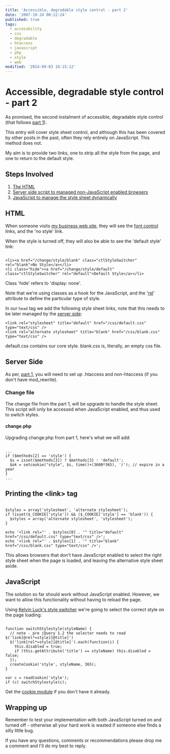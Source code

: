 ```yaml
---
title: 'Accessible, degradable style control - part 2'
date: '2007-10-24 00:12:24'
published: true
tags:
  - accessbility
  - css
  - degradable
  - htaccess
  - javascript
  - php
  - style
  - web
modified: '2014-09-03 16:15:12'
---
```

# Accessible, degradable style control - part 2

As promised, the second instalment of accessible, degradable style control (that follows [part 1](/2007/02/23/accessible-degradable-style-control-part-1/)).

This entry will cover style sheet control, and although this has been covered by other posts in the past, often they rely entirely on JavaScript.  This method does not.


<!--more-->

My aim is to provide two links, one to strip all the style from the page, and one to return to the default style.

## Steps Involved

1. [The HTML](#html)
2. [Server side script to managed non-JavaScript enabled browsers](#server_side)
3. [JavaScript to manage the style sheet dynamically](#javascript)

<h2 id="html">HTML</h2>

When someone visits [my business web site](http://leftlogic.com), they will see the [font control](/2007/02/23/accessible-degradable-style-control-part-1/) links, and the 'no style' link.

When the style is turned off, they will also be able to see the 'default style' link:

<pre><code>
&lt;li&gt;&lt;a href=&quot;/change/style/blank&quot; class=&quot;ctlStyleSwitcher&quot; rel=&quot;blank&quot;&gt;No Style&lt;/a&gt;&lt;/li&gt;
&lt;li class=&quot;hide&quot;&gt;&lt;a href=&quot;/change/style/default&quot; class=&quot;ctlStyleSwitcher&quot; rel=&quot;default&quot;&gt;Default Style&lt;/a&gt;&lt;/li&gt;
</code></pre>

Class 'hide' refers to 'display: none'.

Note that we're using classes as a hook for the JavaScript, and the '[rel](http://www.w3.org/TR/html401/struct/links.html#adef-rel)' attribute to define the particular type of style.

In our <code>head</code> tag we add the following style sheet links, note that this needs to be later managed by the [server side](#server_side):

<pre><code>&lt;link rel=&quot;stylesheet&quot; title=&quot;default&quot; href=&quot;/css/default.css&quot; type=&quot;text/css&quot; /&gt;
&lt;link rel=&quot;alternate stylesheet&quot; title=&quot;blank&quot; href=&quot;/css/blank.css&quot; type=&quot;text/css&quot; /&gt;</code></pre>

default.css contains our core style.  blank.css is, literally, an empty css file.

<h2 id="server_side">Server Side</h2>

As per, [part 1](/2007/02/23/accessible-degradable-style-control-part-1/#server_side), you will need to set up .htaccess and non-htaccess (if you don't have mod\_rewrite).

<h3 id="files">Change file</h3>

The change file from the part 1, will be upgrade to handle the style sheet.  This script will only be accessed when JavaScript enabled, and thus used to switch styles.

#### change.php

Upgrading change.php from part 1, here's what we will add:

<pre><code>
...
if ($methods[2] == &apos;style&apos;) {
  $s = isset($methods[3]) ? $methods[3] : &apos;default&apos;;
  $ok = setcookie(&quot;style&quot;, $s, time()+(3600*365), &apos;/&apos;); // expire in a year
}
...
</code></pre>

## Printing the &lt;link&gt; tag

<pre><code>
$styles = array(&apos;stylesheet&apos;, &apos;alternate stylesheet&apos;);
if (isset($_COOKIE[&apos;style&apos;]) &amp;&amp; ($_COOKIE[&apos;style&apos;] == &apos;blank&apos;)) {
  $styles = array(&apos;alternate stylesheet&apos;, &apos;stylesheet&apos;);
}

echo &apos;&lt;link rel=&quot;&apos; . $styles[0] . &apos;&quot; title=&quot;default&quot; href=&quot;/css/default.css&quot; type=&quot;text/css&quot; /&gt;&apos;;
echo &apos;&lt;link rel=&quot;&apos; . $styles[1] . &apos;&quot; title=&quot;blank&quot; href=&quot;/css/blank.css&quot; type=&quot;text/css&quot; /&gt;&apos;;
</code></pre>

This allows browsers that don't have JavaScript enabled to select the right style sheet when the page is loaded, and leaving the alternative style sheet aside.

<h2 id="javascript">JavaScript</h2>

The solution so far should work without JavaScript enabled.  However, we want to allow this functionality without having to reload the page.

Using [Kelvin Luck's style switcher](http://kelvinluck.com/article/switch-stylesheets-with-jquery) we're going to select the correct style on the page loading:

<pre><code>
function switchStylestyle(styleName) {
  // note - pre jQuery 1.2 the selector needs to read $('link[@rel*=style][@title]')
  $(&apos;link[rel*=style][@title]&apos;).each(function(i) {
    this.disabled = true;
    if (this.getAttribute(&apos;title&apos;) == styleName) this.disabled = false;
  });
  createCookie(&apos;style&apos;, styleName, 365);
}

var c = readCookie(&apos;style&apos;);
if (c) switchStylestyle(c);
</code></pre>

Get the [cookie module](/images/cookie.js) if you don't have it already.

## Wrapping up

Remember to test your implementation with both JavaScript turned on and turned off - otherwise all your hard work is wasted if someone else finds a silly little bug.

If you have any questions, comments or recommendations please drop me a comment and I'll do my best to reply.

